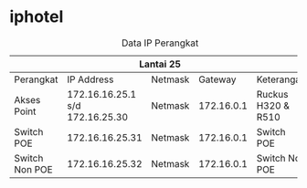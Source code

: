 # iphotel


<table>
	<caption>Data IP Perangkat</caption>
	<thead>
		<tr>
			<th colspan="5">Lantai 25</th>
		</tr>
	</thead>
	<tbody>
		<tr>
			<td>Perangkat</td>
			<td>IP Address</td>
			<td>Netmask</td>
			<td>Gateway</td>
			<td>Keterangan</td>
		</tr>
		<tr>
			<td>Akses Point</td>
			<td>172.16.16.25.1 s/d 172.16.25.30</td>
			<td>Netmask</td>
			<td>172.16.0.1</td>
			<td>Ruckus H320 & R510</td>
		</tr>
		<tr>
			<td>Switch POE</td>
			<td>172.16.16.25.31</td>
			<td>Netmask</td>
			<td>172.16.0.1</td>
			<td>Switch POE</td>
		</tr>
		<tr>
			<td>Switch Non POE</td>
			<td>172.16.16.25.32</td>
			<td>Netmask</td>
			<td>172.16.0.1</td>
			<td>Switch Non POE</td>
		</tr>
	</tbody>
</table>